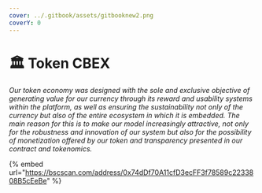 ```yaml
---
cover: ../.gitbook/assets/gitbooknew2.png
coverY: 0
---
```


# 🏛 Token CBEX

_Our token economy was designed with the sole and exclusive objective of generating value for our currency through its reward and usability systems within the platform, as well as ensuring the sustainability not only of the currency but also of the entire ecosystem in which it is embedded. The main reason for this is to make our model increasingly attractive, not only for the robustness and innovation of our system but also for the possibility of monetization offered by our token and transparency presented in our contract and tokenomics._

{% embed url="https://bscscan.com/address/0x74dDf70A11cfD3ecFF3f78589c2233808B5cEeBe" %}
